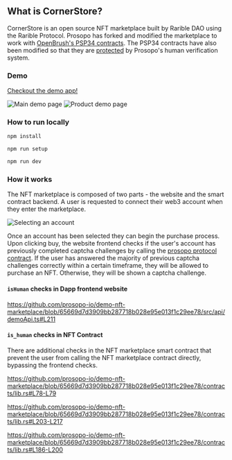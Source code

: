 ## What is CornerStore?

CornerStore is an open source NFT marketplace built by Rarible DAO using the Rarible Protocol. Prosopo has forked and
modified the marketplace to work
with [OpenBrush's PSP34 contracts](https://github.com/Supercolony-net/openbrush-contracts/tree/main/examples/psp34). The
PSP34 contracts have also been modified so that they
are [protected](https://github.com/prosopo-io/demo-nft-marketplace/blob/57fe32a36d2988d3076835fc3ebe3a4dad60efa3/contracts/lib.rs#L209)
by Prosopo's human verification system.

### Demo

[Checkout the demo app!](https://nft.demo.prosopo.io/)

<img alt="Main demo page" src="https://raw.githubusercontent.com/prosopo-io/demo-nft-marketplace/article/.github/images/screenshot1.png">
<img alt="Product demo page" src="https://raw.githubusercontent.com/prosopo-io/demo-nft-marketplace/article/.github/images/screenshot2.png">

### How to run locally

```bash
npm install

npm run setup

npm run dev
```

### How it works

The NFT marketplace is composed of two parts - the website and the smart contract backend. A user is requested to
connect their web3 account when they enter the marketplace.

![Selecting an account](https://raw.githubusercontent.com/prosopo-io/demo-nft-marketplace/article/.github/images/screenshot3.png)

Once an account has been selected they can begin the
purchase process. Upon clicking buy, the website frontend checks if the user's account has previously completed captcha
challenges by calling the [prosopo protocol contract](https://github.com/prosopo-io/protocol/). If the user has answered
the majority of previous captcha challenges correctly within a certain timeframe, they will be allowed to purchase an
NFT. Otherwise, they will be shown a captcha challenge.

#### `isHuman` checks in Dapp frontend website

https://github.com/prosopo-io/demo-nft-marketplace/blob/65669d7d3909bb287718b028e95e013f1c29ee78/src/api/demoApi.ts#L211

#### `is_human` checks in NFT Contract

There are additional checks in the NFT marketplace smart contract that prevent the user from calling the NFT marketplace
contract directly, bypassing the frontend checks.

https://github.com/prosopo-io/demo-nft-marketplace/blob/65669d7d3909bb287718b028e95e013f1c29ee78/contracts/lib.rs#L78-L79

https://github.com/prosopo-io/demo-nft-marketplace/blob/65669d7d3909bb287718b028e95e013f1c29ee78/contracts/lib.rs#L203-L217

https://github.com/prosopo-io/demo-nft-marketplace/blob/65669d7d3909bb287718b028e95e013f1c29ee78/contracts/lib.rs#L186-L200

